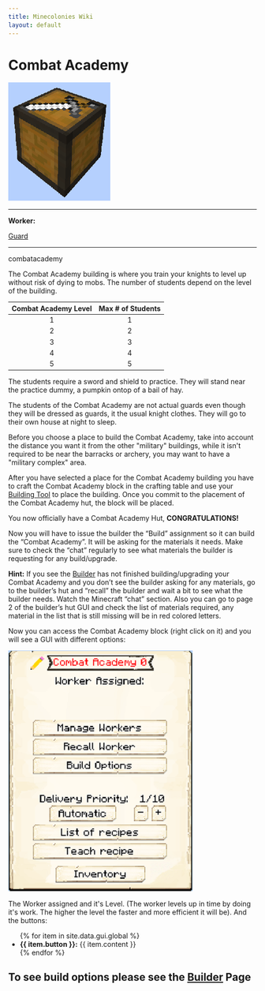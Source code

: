 ```yaml
---
title: Minecolonies Wiki
layout: default
---
```

# Combat Academy

<div class="infobox box text-center">
    <img src="../../assets/images/buildings/CombatAcademy_Block.png" alt="Combat Academy" />
    <hr />
    <div class="row section-text text-left">
        <div class="col">
        <p><strong>Worker:</strong></p>
        </div>
        <div class="col">
        <p><a href="../workers/guard">Guard</a></p>
        </div>
    </div>
    <hr />
    <recipe>combatacademy</recipe>
</div>

The Combat Academy building is where you train your knights to level up without risk of dying to mobs. The number of students depend on the level of the building. 

| Combat Academy Level | Max # of Students |
| :----: | :----: |
| 1 | 1 |
| 2 | 2 |
| 3 | 3 |
| 4 | 4 |
| 5 | 5 |

The students require a sword and shield to practice. They will stand near the practice dummy, a pumpkin ontop of a bail of hay. 

The students of the Combat Academy are not actual guards even though they will be dressed as guards, it the usual knight clothes. They will go to their own house at night to sleep. 

Before you choose a place to build the Combat Academy, take into account the distance you want it from the other "military" buildings, while it isn't required to be near the barracks or archery, you may want to have a "military complex" area.

After you have selected a place for the Combat Academy building you have to craft the Combat Academy block in the crafting table and use your [Building Tool](../items/buildingtool) to place the building. Once you commit to the placement of the Combat Academy hut, the block will be placed.

You now officially have a Combat Academy Hut, **CONGRATULATIONS!**

Now you will have to issue the builder the “Build” assignment so it can build the “Combat Academy”. It will be asking for the materials it needs. Make sure to check the “chat” regularly to see what materials the builder is requesting for any build/upgrade.

**Hint:** If you see the [Builder](../../source/workers/builder) has not finished building/upgrading your Combat Academy and you don’t see the builder asking for any materials, go to the builder’s hut and “recall” the builder and wait a bit to see what the builder needs. Watch the Minecraft “chat” section. Also you can go to page 2 of the builder’s hut GUI and check the list of materials required, any material in the list that is still missing will be in red colored letters.  

Now you can access the Combat Academy block (right click on it) and you will see a GUI with different options:  

<div class="row">
  <div class="col-sm-12 col-md">
    <img src="../../assets/images/gui/combatacademygui.png" class="img-fluid mx-auto" alt="Combat Academy GUI">
   </div>
  <div class="col-sm-12 col-md">
    <p>The Worker assigned and it's Level. (The worker levels up in time by doing it's work. The higher the level the faster and more efficient it will be). And the buttons:</p>
    <ul>
      {% for item in site.data.gui.global %}
        <li><strong>{{ item.button }}:</strong> {{ item.content }}</li>
      {% endfor %}
    </ul>
  </div>
</div>
  
## **To see build options please see the [Builder](../../source/workers/builder) Page**
